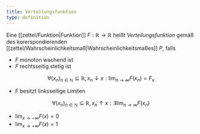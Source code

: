 ```yaml
---
title: Verteilungsfunktion
type: definition
---
```


Eine [[zettel/Funktion|Funktion]] $F : \mathbb{R} \to \mathbb{R}$ heißt *Verteilungsfunktion* gemäß des korerspondierenden [[zettel/Wahrscheinlichkeitsmaß|Wahrscheinlichkeitsmaßes]] $P$, falls
- $F$ monoton wachend ist
- $F$ rechtsseitig stetig ist

$$
	\forall (x_n)_{n \in \mathbb{N}} \subseteq \mathbb{R}, x_n \downarrow x : \lim_{n \to \infty} F(x_n) = F_x
$$

- $F$ besitzt linksseitige Limiten

$$
	\forall (x_n)_{n \in \mathbb{N}} \subseteq \mathbb{R}, x_n \uparrow x : \exists \lim_{n \to \infty} F(x_n)
$$

- $\lim_{x \to -\infty} F(x) = 0$
- $\lim_{x \to +\infty} F(x) = 1$